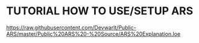 # TUTORIAL HOW TO USE/SETUP ARS
https://raw.githubusercontent.com/Devwarlt/Public-ARS/master/Public%20ARS%20-%20Source/ARS%20Explanation.loe
